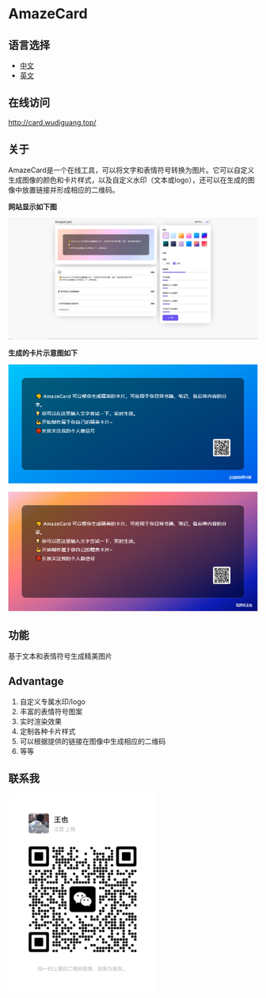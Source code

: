 # AmazeCard

## 语言选择

- [中文](./README.md)
- [英文](./README.EN.md)

## 在线访问

http://card.wudiguang.top/

## 关于

AmazeCard是一个在线工具，可以将文字和表情符号转换为图片。它可以自定义生成图像的颜色和卡片样式，以及自定义水印（文本或logo），还可以在生成的图像中放置链接并形成相应的二维码。


**网站显示如下图**

![index](./images/index.png)

**生成的卡片示意图如下**

![demo1](./images/demo1.png)

![demo2](./images/demo2.png)

## 功能

基于文本和表情符号生成精美图片

## Advantage

1. 自定义专属水印/logo
2. 丰富的表情符号图案
3. 实时渲染效果
4. 定制各种卡片样式
5. 可以根据提供的链接在图像中生成相应的二维码
6. 等等


## 联系我

<img src="./images/wechat1.jpg" style="width:300px;height:400px">